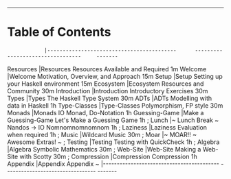 ----

# Table of Contents

<div id="toc" class="important">

<!-- Note: This is a special file that determines the order of the chapters                  -->
<!--       The lefthand column refers to the filename of the chapter in 'resources/markdown' -->
<!--       This column is removed before the markdown is processed for the table of contents -->
<!--       ';' is a comment                                                                  -->

                |------------------------------------------      ---------------------------------     -------
Resources       |[Resources](#required-resources)                Resources Available and Required      1m
Welcome         |[Welcome](#welcome)                             Motivation, Overview, and Approach    15m
Setup           |[Setup](#setup)                                 Setting up your Haskell environment   15m
Ecosystem       |[Ecosystem](#ecosystem)                         Resources and Community               30m
Introduction    |[Introduction](#introduction)                   Introductory Exercises                30m
Types           |[Types](#types)                                 The Haskell Type System               30m
ADTs            |[ADTs](#adts-algebraic-data-types)              Modelling with data in Haskell        1h
Type-Classes    |[Type-Classes](#typeclasses)                    Polymorphism, FP style                30m
Monads          |[Monads](#monads)                               IO Monad, Do-Notation                 1h
Guessing-Game   |[Make a Guessing-Game](#guessing-game)          Let's Make a Guessing Game            1h
; Lunch         |[~ Lunch Break ~](#lunch-break)                 Nandos -> IO Nomnomnomnomnom          1h
; Laziness      |[Laziness](#laziness)                           Evaluation when required              1h
; Music         |[Wildcard](#music)                              Music                                 30m
; Moar          |[~ MOAR!! ~](#moar)                             Awesome Extras!                       ~
; Testing       |[Testing](#testing)                             Testing with QuickCheck               1h
; Algebra       |[Algebra](#symbolic-differentiation)            Symbolic Mathematics                  30m
; Web-Site      |[Web-Site](#website)                            Making a Web-Site with Scotty         30m
; Compression   |[Compression](#compression)                     Compression                           1h
Appendix        |[Appendix](#appendix)                           Appendix                              ~
                |------------------------------------------      ---------------------------------     -------

</div>
